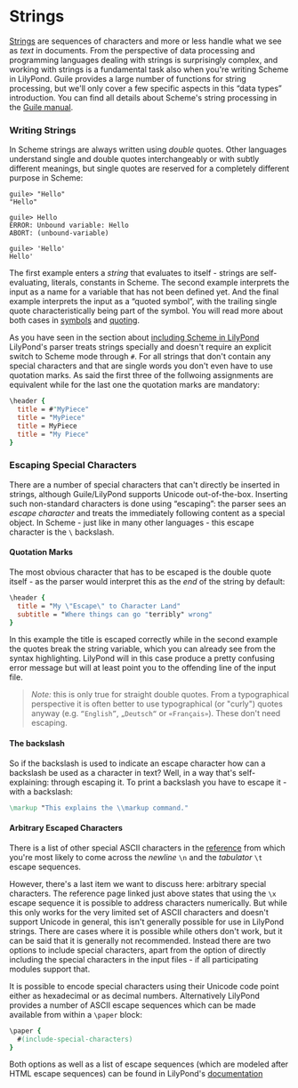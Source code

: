 # Strings

[Strings](https://en.wikipedia.org/wiki/String_%28computer_science%29) are
sequences of characters and more or less handle what we see as *text* in
documents.  From the perspective of data processing and programming languages
dealing with strings is surprisingly complex, and working with strings is a
fundamental task also when you're writing Scheme in LilyPond.  Guile provides a
large number of functions for string processing, but we'll only cover a few
specific aspects in this “data types” introduction.  You can find all details
about Scheme's string processing in the [Guile
manual](https://www.gnu.org/software/guile/docs/docs-1.8/guile-ref/Strings.html#Strings).

### Writing Strings

In Scheme strings are always written using *double* quotes. Other languages
understand single and double quotes interchangeably or with subtly different
meanings, but single quotes are reserved for a completely different purpose in
Scheme:

```
guile> "Hello"
"Hello"

guile> Hello
ERROR: Unbound variable: Hello
ABORT: (unbound-variable)

guile> 'Hello'
Hello'
```

The first example enters a *string* that evaluates to itself - strings are
self-evaluating, literals, constants in Scheme.  The second example interprets
the input as a name for a variable that has not been defined yet.  And the final
example interprets the input as a “quoted symbol”, with the trailing single
quote characteristically being part of the symbol.  You will read more about
both cases in [symbols](symbols.html) and [quoting](../quoting.html).

As you have seen in the section about [including Scheme in
LilyPond](../including.html) LilyPond's parser treats strings specially and
doesn't require an explicit switch to Scheme mode through `#`. For all strings
that don't contain any special characters and that are single words you don't
even have to use quotation marks. As said the first three of the follwoing
assignments are equivalent while for the last one the quotation marks are
mandatory:

```lilypond
\header {
  title = #"MyPiece"
  title = "MyPiece"
  title = MyPiece
  title = "My Piece"
}
```


### Escaping Special Characters

There are a number of special characters that can't directly be inserted in
strings, although Guile/LilyPond supports Unicode out-of-the-box.  Inserting
such non-standard characters is done using “escaping”: the parser sees an
*escape character* and treats the immediately following content as a special
object.  In Scheme - just like in many other languages - this escape character
is the `\` backslash.

#### Quotation Marks

The most obvious character that has to be escaped is the double quote itself -
as the parser would interpret this as the *end* of the string by default:

```lilypond
\header {
  title = "My \"Escape\" to Character Land"
  subtitle = "Where things can go "terribly" wrong"
}
```

In this example the title is escaped correctly while in the second example the
quotes break the string variable, which you can already see from the syntax
highlighting.  LilyPond will in this case produce a pretty confusing error
message but will at least point you to the offending line of the input file.

>*Note:* this is only true for straight double quotes.  From a typographical
>perspective it is often better to use typographical (or "curly") quotes anyway
>(e.g. `“English”`, `„Deutsch“` or `«Français»`).  These don't need escaping.

#### The backslash

So if the backslash is used to indicate an escape character how can a backslash
be used as a character in text?  Well, in a way that's self-explaining: through
escaping it. To print a backslash you have to escape it - with a backslash:

```lilypond
\markup "This explains the \\markup command."
```

#### Arbitrary Escaped Characters

There is a list of other special ASCII characters in the
[reference](https://www.gnu.org/software/guile/docs/docs-1.8/guile-ref/String-Syntax.html#String-Syntax)
from which you're most likely to come across the *newline* `\n` and the
*tabulator* `\t` escape sequences.

However, there's a last item we want to discuss here: arbitrary special
characters.  The reference page linked just above states that using the `\x`
escape sequence it is possible to address characters numerically.  But while
this only works for the very limited set of ASCII characters and doesn't support
Unicode in general, this isn't generally possible for use in LilyPond strings.
There are cases where it is possible while others don't work, but it can be said
that it is generally not recommended.  Instead there are two options to
include special characters, apart from the option of directly including the
special characters in the input files - if all participating modules support
that.

It is possible to encode special characters using their Unicode code point
either as hexadecimal or as decimal numbers.  Alternatively LilyPond provides a
number of ASCII escape sequences which can be made available from within a
`\paper` block:

```lilypond
\paper {
  #(include-special-characters)
}
```

Both options as well as a list of escape sequences (which are modeled after HTML
escape sequences) can be found in LilyPond's
[documentation](http://lilypond.org/doc/v2.19/Documentation/source/Documentation/notation/special-characters)
